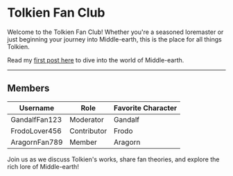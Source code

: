 # Tolkien Fan Club

Welcome to the Tolkien Fan Club! Whether you're a seasoned loremaster or just beginning your journey into Middle-earth, this is the place for all things Tolkien.

Read my [first post here](/majesty) to dive into the world of Middle-earth.

---

## Members

| Username       | Role           | Favorite Character |
| -------------- | -------------- | ------------------ |
| GandalfFan123  | Moderator      | Gandalf            |
| FrodoLover456  | Contributor    | Frodo              |
| AragornFan789  | Member         | Aragorn            |

Join us as we discuss Tolkien's works, share fan theories, and explore the rich lore of Middle-earth!

